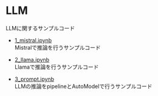 # LLM
LLMに関するサンプルコード

- [1_mistral.ipynb](https://github.com/toshi-4886/LLM/blob/main/notebook/1_mistral.ipynb)  
Mistralで推論を行うサンプルコード

- [2_llama.ipynb](https://github.com/toshi-4886/LLM/blob/main/notebook/2_llama.ipynb)  
Llamaで推論を行うサンプルコード

- [3_prompt.ipynb](https://github.com/toshi-4886/LLM/blob/main/notebook/3_prompt.ipynb)  
LLMの推論をpipelineとAutoModelで行うサンプルコード


